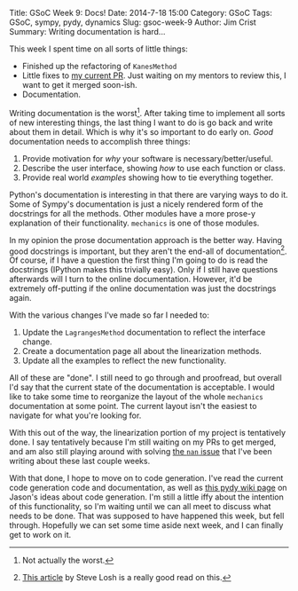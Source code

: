 Title: GSoC Week 9: Docs!
Date: 2014-7-18 15:00
Category: GSoC
Tags: GSoC, sympy, pydy, dynamics
Slug: gsoc-week-9
Author: Jim Crist
Summary: Writing documentation is hard...

This week I spent time on all sorts of little things:

- Finished up the refactoring of `KanesMethod`
- Little fixes to [my current PR](https://github.com/sympy/sympy/pull/7681). Just
  waiting on my mentors to review this, I want to get it merged soon-ish.
- Documentation.

Writing documentation is the worst[^1]. After taking time to implement all sorts
of new interesting things, the last thing I want to do is go back and write about
them in detail. Which is why it's so important to do early on. *Good*
documentation needs to accomplish three things:

1. Provide motivation for *why* your software is necessary/better/useful.
2. Describe the user interface, showing *how* to use each function or class.
3. Provide real world *examples* showing how to tie everything together.

Python's documentation is interesting in that there are varying ways to do it.
Some of Sympy's documentation is just a nicely rendered form of the docstrings
for all the methods. Other modules have a more prose-y explanation of their
functionality. `mechanics` is one of those modules.

In my opinion the prose documentation approach is the better way.
Having good docstrings is important, but they aren't the end-all of
documentation[^2]. Of course, if I have a question the first thing I'm going to
do is read the docstrings (IPython makes this trivially easy). Only if I still
have questions afterwards will I turn to the online documentation. However, it'd
be extremely off-putting if the online documentation was just the docstrings
again.

With the various changes I've made so far I needed to:

1. Update the `LagrangesMethod` documentation to reflect the interface change.
2. Create a documentation page all about the linearization methods.
3. Update all the examples to reflect the new functionality.

All of these are "done". I still need to go through and proofread, but overall
I'd say that the current state of the documentation is acceptable. I would like
to take some time to reorganize the layout of the whole `mechanics` documentation
at some point. The current layout isn't the easiest to navigate for what you're
looking for.

With this out of the way, the linearization portion of my project is tentatively
done. I say tentatively because I'm still waiting on my PRs to get merged, and 
am also still playing around with solving [the `nan` issue](http://jcrist.github.io/gsoc-week-8.html)
that I've been writing about these last couple weeks.

With that done, I hope to move on to code generation. I've read the current code
generation code and documentation, as well as [this pydy wiki page](https://github.com/pydy/pydy/wiki/codegen-planning)
on Jason's ideas about code generation. I'm still a little iffy about the intention
of this functionality, so I'm waiting until we can all meet to discuss what needs
to be done. That was supposed to have happened this week, but fell through.
Hopefully we can set some time aside next week, and I can finally get to work
on it.


[^1]: Not actually the worst.
[^2]: [This article](http://stevelosh.com/blog/2013/09/teach-dont-tell/) by Steve
      Losh is a really good read on this.
